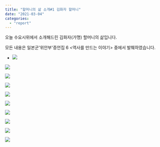 ```yaml
---
title: "할머니의 삶 소개#1 김화자 할머니"
date: "2021-03-04"
categories: 
  - "report"
---
```


오늘 수요시위에서 소개해드린 김화자(가명) 할머니의 삶입니다.

모든 내용은 일본군'위안부'증언집 6 <역사를 만드는 이야기> 중에서 발췌하였습니다.

- ![](https://womenandwar.net/kr/wp-content/uploads/2021/03/카드뉴스210222_할머니의삶_김화자_001-1024x1024.jpg)
    

![](https://womenandwar.net/kr/wp-content/uploads/2021/03/카드뉴스210222_할머니의삶_김화자_002-3-1024x1024.jpg)

![](https://womenandwar.net/kr/wp-content/uploads/2021/03/카드뉴스210222_할머니의삶_김화자_003-2-1024x1024.jpg)

![](https://womenandwar.net/kr/wp-content/uploads/2021/03/카드뉴스210222_할머니의삶_김화자_004-1-1024x1024.jpg)

![](https://womenandwar.net/kr/wp-content/uploads/2021/03/카드뉴스210222_할머니의삶_김화자_005-1-1024x1024.jpg)

![](https://womenandwar.net/kr/wp-content/uploads/2021/03/카드뉴스210222_할머니의삶_김화자_006-1-1024x1024.jpg)

![](https://womenandwar.net/kr/wp-content/uploads/2021/03/카드뉴스210222_할머니의삶_김화자_007-1-1024x1024.jpg)

![](https://womenandwar.net/kr/wp-content/uploads/2021/03/카드뉴스210222_할머니의삶_김화자_008-1-1024x1024.jpg)

![](https://womenandwar.net/kr/wp-content/uploads/2021/03/카드뉴스210222_할머니의삶_김화자_009-1-1024x1024.jpg)

![](https://womenandwar.net/kr/wp-content/uploads/2021/03/카드뉴스210222_할머니의삶_김화자_010-1-1024x1024.jpg)
